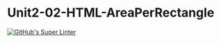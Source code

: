 # Unit2-02-HTML-AreaPerRectangle
[![GitHub's Super Linter](https://github.com/ICS20-Programming-ZoiaB/Unit2-02-HTML-AreaPerRectangle/workflows/GitHub's%20Super%20Linter/badge.svg)](https://github.com/ICS20-Programming-ZoiaB/Unit2-02-HTML-AreaPerRectangle/actions)